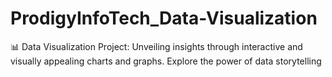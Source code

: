 # ProdigyInfoTech_Data-Visualization
📊 Data Visualization Project: Unveiling insights through interactive and visually appealing charts and graphs. Explore the power of data storytelling
